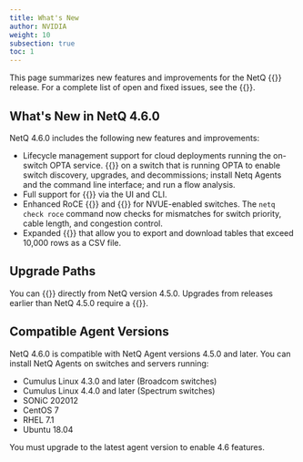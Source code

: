 ```yaml
---
title: What's New
author: NVIDIA
weight: 10
subsection: true
toc: 1
---
```


This page summarizes new features and improvements for the NetQ {{<version>}} release. For a complete list of open and fixed issues, see the {{<link title="NVIDIA NetQ 4.6 Release Notes" text="release notes">}}.

<!-- vale off -->
## What's New in NetQ 4.6.0
<!-- vale on -->
NetQ 4.6.0 includes the following new features and improvements:

- Lifecycle management support for cloud deployments running the on-switch OPTA service. {{<link title="Install On-switch OPTA#configure-the-lcm-executor" text="Configure the LCM executor">}} on a switch that is running OPTA to enable switch discovery, upgrades, and decommissions; install Netq Agents and the command line interface; and run a flow analysis.
- Full support for {{<link title="PTP" text="Precision Time Protocol monitoring">}} via the UI and CLI.
- Enhanced RoCE {{<link title="check/#netq-check-roce" text="validation checks">}} and {{<link title="RoCE" text="monitoring">}} for NVUE-enabled switches. The `netq check roce` command now checks for mismatches for switch priority, cable length, and congestion control.
- Expanded {{<link title="Access Data with Cards#table-settings" text="table options">}} that allow you to export and download tables that exceed 10,000 rows as a CSV file.
## Upgrade Paths

You can {{<link title="Upgrade NetQ Virtual Machines" text="upgrade to NetQ 4.6.0">}} directly from NetQ version 4.5.0. Upgrades from releases earlier than NetQ 4.5.0 require a {{<link title="Upgrade NetQ Virtual Machines/#upgrading-from-earlier-releases" text="fresh installation of NetQ 4.6.0">}}.
## Compatible Agent Versions

NetQ 4.6.0 is compatible with NetQ Agent versions 4.5.0 and later. You can install NetQ Agents on switches and servers running:

- Cumulus Linux 4.3.0 and later (Broadcom switches)
- Cumulus Linux 4.4.0 and later (Spectrum switches)
- SONiC 202012
- CentOS 7
- RHEL 7.1
- Ubuntu 18.04

You must upgrade to the latest agent version to enable 4.6 features.
